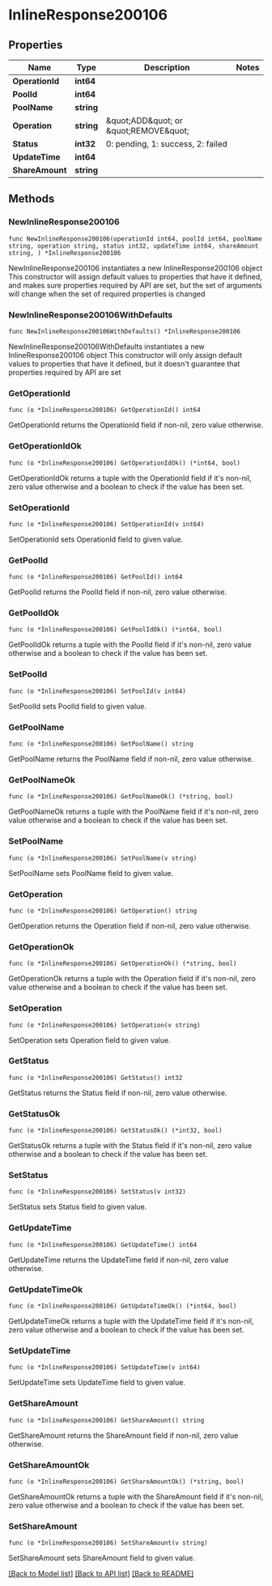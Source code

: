 # InlineResponse200106

## Properties

Name | Type | Description | Notes
------------ | ------------- | ------------- | -------------
**OperationId** | **int64** |  | 
**PoolId** | **int64** |  | 
**PoolName** | **string** |  | 
**Operation** | **string** | \&quot;ADD\&quot; or \&quot;REMOVE\&quot; | 
**Status** | **int32** | 0: pending, 1: success, 2: failed | 
**UpdateTime** | **int64** |  | 
**ShareAmount** | **string** |  | 

## Methods

### NewInlineResponse200106

`func NewInlineResponse200106(operationId int64, poolId int64, poolName string, operation string, status int32, updateTime int64, shareAmount string, ) *InlineResponse200106`

NewInlineResponse200106 instantiates a new InlineResponse200106 object
This constructor will assign default values to properties that have it defined,
and makes sure properties required by API are set, but the set of arguments
will change when the set of required properties is changed

### NewInlineResponse200106WithDefaults

`func NewInlineResponse200106WithDefaults() *InlineResponse200106`

NewInlineResponse200106WithDefaults instantiates a new InlineResponse200106 object
This constructor will only assign default values to properties that have it defined,
but it doesn't guarantee that properties required by API are set

### GetOperationId

`func (o *InlineResponse200106) GetOperationId() int64`

GetOperationId returns the OperationId field if non-nil, zero value otherwise.

### GetOperationIdOk

`func (o *InlineResponse200106) GetOperationIdOk() (*int64, bool)`

GetOperationIdOk returns a tuple with the OperationId field if it's non-nil, zero value otherwise
and a boolean to check if the value has been set.

### SetOperationId

`func (o *InlineResponse200106) SetOperationId(v int64)`

SetOperationId sets OperationId field to given value.


### GetPoolId

`func (o *InlineResponse200106) GetPoolId() int64`

GetPoolId returns the PoolId field if non-nil, zero value otherwise.

### GetPoolIdOk

`func (o *InlineResponse200106) GetPoolIdOk() (*int64, bool)`

GetPoolIdOk returns a tuple with the PoolId field if it's non-nil, zero value otherwise
and a boolean to check if the value has been set.

### SetPoolId

`func (o *InlineResponse200106) SetPoolId(v int64)`

SetPoolId sets PoolId field to given value.


### GetPoolName

`func (o *InlineResponse200106) GetPoolName() string`

GetPoolName returns the PoolName field if non-nil, zero value otherwise.

### GetPoolNameOk

`func (o *InlineResponse200106) GetPoolNameOk() (*string, bool)`

GetPoolNameOk returns a tuple with the PoolName field if it's non-nil, zero value otherwise
and a boolean to check if the value has been set.

### SetPoolName

`func (o *InlineResponse200106) SetPoolName(v string)`

SetPoolName sets PoolName field to given value.


### GetOperation

`func (o *InlineResponse200106) GetOperation() string`

GetOperation returns the Operation field if non-nil, zero value otherwise.

### GetOperationOk

`func (o *InlineResponse200106) GetOperationOk() (*string, bool)`

GetOperationOk returns a tuple with the Operation field if it's non-nil, zero value otherwise
and a boolean to check if the value has been set.

### SetOperation

`func (o *InlineResponse200106) SetOperation(v string)`

SetOperation sets Operation field to given value.


### GetStatus

`func (o *InlineResponse200106) GetStatus() int32`

GetStatus returns the Status field if non-nil, zero value otherwise.

### GetStatusOk

`func (o *InlineResponse200106) GetStatusOk() (*int32, bool)`

GetStatusOk returns a tuple with the Status field if it's non-nil, zero value otherwise
and a boolean to check if the value has been set.

### SetStatus

`func (o *InlineResponse200106) SetStatus(v int32)`

SetStatus sets Status field to given value.


### GetUpdateTime

`func (o *InlineResponse200106) GetUpdateTime() int64`

GetUpdateTime returns the UpdateTime field if non-nil, zero value otherwise.

### GetUpdateTimeOk

`func (o *InlineResponse200106) GetUpdateTimeOk() (*int64, bool)`

GetUpdateTimeOk returns a tuple with the UpdateTime field if it's non-nil, zero value otherwise
and a boolean to check if the value has been set.

### SetUpdateTime

`func (o *InlineResponse200106) SetUpdateTime(v int64)`

SetUpdateTime sets UpdateTime field to given value.


### GetShareAmount

`func (o *InlineResponse200106) GetShareAmount() string`

GetShareAmount returns the ShareAmount field if non-nil, zero value otherwise.

### GetShareAmountOk

`func (o *InlineResponse200106) GetShareAmountOk() (*string, bool)`

GetShareAmountOk returns a tuple with the ShareAmount field if it's non-nil, zero value otherwise
and a boolean to check if the value has been set.

### SetShareAmount

`func (o *InlineResponse200106) SetShareAmount(v string)`

SetShareAmount sets ShareAmount field to given value.



[[Back to Model list]](../README.md#documentation-for-models) [[Back to API list]](../README.md#documentation-for-api-endpoints) [[Back to README]](../README.md)


